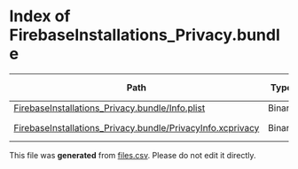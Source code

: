 # Index of FirebaseInstallations_Privacy.bundle

| Path | Type | Size | Format | Language | DiE Info | Notes | Hash |
| --- | --- | --- | --- | --- | --- | --- | --- |
| [FirebaseInstallations_Privacy.bundle/Info.plist](./FirebaseInstallations_Privacy.bundle/Info.plist) | Binary | 808 |  |  |  |  | e50ab80ff29c791bcb32ea5d00081b5cb5ebe0e8d32697feaf983d0a9e65ddbe |
| [FirebaseInstallations_Privacy.bundle/PrivacyInfo.xcprivacy](./FirebaseInstallations_Privacy.bundle/PrivacyInfo.xcprivacy) | Binary | 1105 | plain text[LF] | XML(1.0) |  |  | cfbb3c4f76a66d53698bae91f7110c00f2148e6e6f13ad7d32592909bc010e51 |


This file was **generated** from [files.csv](../../../../../../../../../files.csv). Please do not edit it directly.
